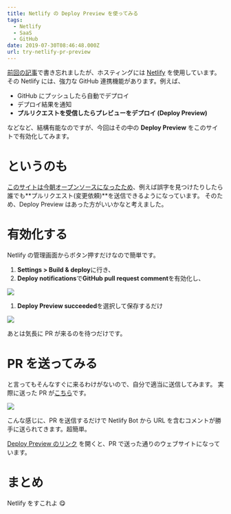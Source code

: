 ```yaml
---
title: Netlify の Deploy Preview を使ってみる
tags:
  - Netlify
  - SaaS
  - GitHub
date: 2019-07-30T08:46:48.000Z
url: try-netlify-pr-preview
---
```

[前回の記事](/2019/07/hello-world/)で書き忘れましたが、ホスティングには [Netlify](https://netlify.com) を使用しています。
その Netlify には、強力な GitHub 連携機能があります。例えば、

* GitHub にプッシュしたら自動でデプロイ
* デプロイ結果を通知
* **プルリクエストを受信したらプレビューをデプロイ (Deploy Preview)**

などなど、結構有能なのですが、今回はその中の **Deploy Preview** をこのサイトで有効化してみます。

# というのも

[このサイトは今朝オープンソースになったため](https://github.com/yuzulabo/blog)、例えば誤字を見つけたりしたら誰でも**プルリクエスト(変更依頼)**を送信できるようになっています。
そのため、Deploy Preview はあった方がいいかなと考えました。

# 有効化する

Netlify の管理画面からボタン押すだけなので簡単です。

1. **Settings > Build & deploy**に行き、
2. **Deploy notifications**で**GitHub pull request comment**を有効化し、

![](https://res.cloudinary.com/nzws/image/upload/v1564474209/try-netlify-pr-preview/gs8bpjiryv7zh3dnitvn.png)

1. **Deploy Preview succeeded**を選択して保存するだけ

![](https://res.cloudinary.com/nzws/image/upload/v1564474209/try-netlify-pr-preview/psknwkxdyic3jpwticr5.png)

あとは気長に PR が来るのを待つだけです。

# PR を送ってみる

と言ってもそんなすぐに来るわけがないので、自分で適当に送信してみます。
実際に送った PR が[こちら](https://github.com/yuzulabo/blog/pull/5)です。

![](https://res.cloudinary.com/nzws/image/upload/v1564474209/try-netlify-pr-preview/ji0zuzh5gmhs5jcxd4zq.png)

こんな感じに、PR を送信するだけで Netlify Bot から URL を含むコメントが勝手に送られてきます。超簡単。

[Deploy Preview のリンク](https://deploy-preview-5--nzws-blog.netlify.com/) を開くと、PR で送った通りのウェブサイトになっています。

# まとめ

Netlify をすこれよ 😋
